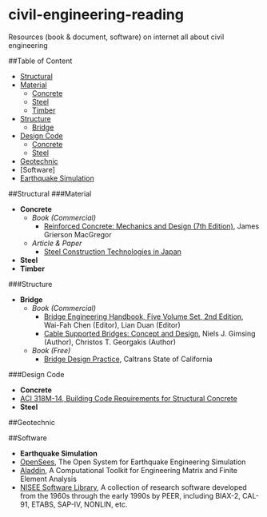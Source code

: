 # civil-engineering-reading
Resources (book &amp; document, software) on internet all about civil engineering

##Table of Content
* [Structural](#structural)
 * [Material](#material)
    * [Concrete](#concrete)
    * [Steel](#steel)
    * [Timber](#timber)
 * [Structure](#structure)
    * [Bridge](#bridge)
 * [Design Code](#design-code)
    * [Concrete](#codeconcrete)
    * [Steel](#codesteel)
* [Geotechnic](#geotechnic)
* [Software]
 * [Earthquake Simulation](#soft-earthquake)

##Structural
###Material
* **Concrete** <a name="concrete"></a>
  * *Book (Commercial)*
    * [Reinforced Concrete: Mechanics and Design (7th Edition)](https://www.amazon.com/Reinforced-Concrete-Mechanics-Design-7th/dp/013348596X/), James Grierson MacGregor
  * *Article & Paper*
    * [Steel Construction Technologies in Japan](http://www.jisf.or.jp/en/activity/sctt/index.html)
* **Steel** <a name="steel"></a>
* **Timber** <a name="timber"></a>

###Structure
* **Bridge** <a name="bridge"></a>
  * *Book (Commercial)*
    * [Bridge Engineering Handbook, Five Volume Set, 2nd Edition](https://www.amazon.com/Bridge-Engineering-Handbook-Five-Second/dp/1439852057),  Wai-Fah Chen (Editor), Lian Duan (Editor)
    * [Cable Supported Bridges: Concept and Design](https://www.amazon.co.uk/Cable-Supported-Bridges-Concept-Design/dp/0470666285), Niels J. Gimsing (Author), Christos T. Georgakis (Author)
  * *Book (Free)*
    * [Bridge Design Practice](http://www.dot.ca.gov/des/techpubs/bdp.html), Caltrans State of California

###Design Code
* **Concrete** <a name="codeconcrete"></a>
 * [ACI 318M-14, Building Code Requirements for Structural Concrete](https://archive.org/details/ACI318M14)
* **Steel** <a name="codesteel"></a>

##Geotechnic

##Software
* **Earthquake Simulation**<a name="soft-earthquake"></a>
 * [OpenSees](http://opensees.berkeley.edu/), The Open System for Earthquake Engineering Simulation
 * [Aladdin](http://www.isr.umd.edu/~austin/aladdin.html), A Computational Toolkit for Engineering Matrix and Finite Element Analysis
 * [NISEE Software Library](https://nisee.berkeley.edu/elibrary/software.html), A collection of research software developed from the 1960s through the early 1990s by PEER, including BIAX-2, CAL-91, ETABS, SAP-IV, NONLIN, etc.
